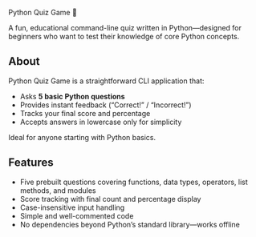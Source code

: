 Python Quiz Game 🎉

A fun, educational command-line quiz written in Python—designed for beginners who want to test their knowledge of core Python concepts.

## About
Python Quiz Game is a straightforward CLI application that:
- Asks **5 basic Python questions**
- Provides instant feedback (“Correct!” / “Incorrect!”)
- Tracks your final score and percentage
- Accepts answers in lowercase only for simplicity

Ideal for anyone starting with Python basics.

## Features
- Five prebuilt questions covering functions, data types, operators, list methods, and modules
- Score tracking with final count and percentage display
- Case-insensitive input handling
- Simple and well-commented code
- No dependencies beyond Python’s standard library—works offline
